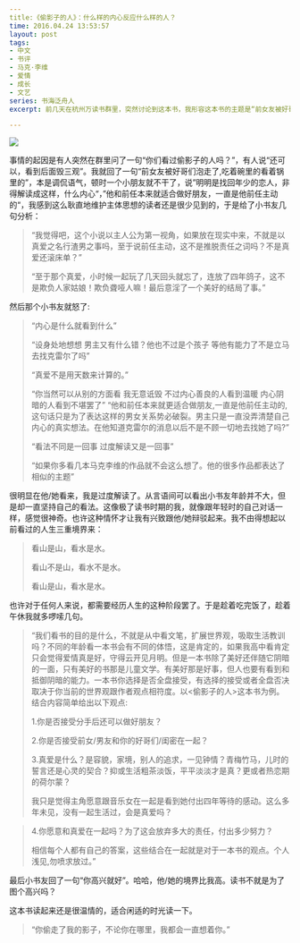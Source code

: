 ```yaml
---
title:《偷影子的人》：什么样的内心反应什么样的人？
time: 2016.04.24 13:53:57
layout: post
tags:
- 中文
- 书评
- 马克·李维 
- 爱情
- 成长
- 文艺 
series: 书海泛舟人
excerpt: 前几天在杭州万读书群里，突然讨论到这本书，我形容这本书的主题是“前女友被好哥们泡走了”，“吃着碗里的看着锅里的”。顿时引起一位小朋友的愤怒，直斥我“内心看到什么就是什么”，想起来感觉比较有趣，所以发了这篇。

---
```

<a href="https://book.douban.com/subject/6795849/" target="_blank"><img class="book-img" src="{{ site.loadingImg }}" data-src="https://img1.doubanio.com/mpic/s8445498.jpg" /></a>

事情的起因是有人突然在群里问了一句“你们看过偷影子的人吗？”，有人说“还可以，看到后面毁三观”。我就回了一句“前女友被好哥们泡走了,吃着碗里的看着锅里的”，本是调侃语气，顿时一个小朋友就不干了，说”明明是找回年少的恋人，非得解读成这样，什么内心“，”他和前任本来就适合做好朋友，一直是他前任主动的“，我感到这么耿直地维护主体思想的读者还是很少见到的，于是给了小书友几句分析：

>  “我觉得吧，这个小说以主人公为第一视角，如果放在现实中来，不就是以真爱之名行渣男之事吗，至于说前任主动，这不是推脱责任之词吗？不是真爱还滚床单？”
> 
> “至于那个真爱，小时候一起玩了几天回头就忘了，连放了四年鸽子，这不是欺负人家姑娘！欺负聋哑人嘛！最后意淫了一个美好的结局了事。”

然后那个小书友就怒了:

> “内心是什么就看到什么”
> 
> “设身处地想想 男主又有什么错？他也不过是个孩子 等他有能力了不是立马去找克雷尔了吗”
> 
> “真爱不是用天数来计算的。”
> 
> “你当然可以从别的方面看 我无意诋毁 不过内心善良的人看到温暖 内心阴暗的人看到不堪罢了”
> “他和前任本来就更适合做朋友,一直是他前任主动的,这句话只是为了表达这样的男女关系势必破裂。男主只是一直没弄清楚自己内心的真实想法。在他知道克雷尔的消息以后不是不顾一切地去找她了吗?”
> 
> “看法不同是一回事 过度解读又是一回事”
> 
> “如果你多看几本马克李维的作品就不会这么想了。他的很多作品都表达了相似的主题”

很明显在他/她看来，我是过度解读了。从言语间可以看出小书友年龄并不大，但是却一直坚持自己的看法。这像极了读书时期的我，就像跟年轻时的自己对话一样，感觉很神奇。也许这种情怀才让我有兴致跟他/她辩驳起来。我不由得想起以前看过的人生三重境界来：

> 看山是山，看水是水。
> 
> 看山不是山，看水不是水。
> 
> 看山是山，看水是水。

也许对于任何人来说，都需要经历人生的这种阶段罢了。于是趁着吃完饭了，趁着午休我就多啰嗦几句。

> “我们看书的目的是什么，不就是从中看文笔，扩展世界观，吸取生活教训吗？不同的年龄看一本书会有不同的体悟，这是肯定的，如果我高中看肯定只会觉得爱情真是好，守得云开见月明。但是一本书除了美好还伴随它阴暗的一面，只有美好的书那是儿童文学。有美好那是好事，但人也要有看到和抵御阴暗的能力。一本书你选择是否全盘接受，有选择的接受或者全盘否决取决于你当前的世界观跟作者观点相符度。以<偷影子的人>这本书为例。结合内容简单给出以下观点:
> 
> 1.你是否接受分手后还可以做好朋友？
> 
> 2.你是否接受前女/男友和你的好哥们/闺密在一起？
> 
> 3.真爱是什么？是容貌，家境，别人的追求，一见钟情？青梅竹马，儿时的誓言还是心灵的契合？抑或生活粗茶淡饭，平平淡淡才是真？更或者热恋期的荷尔蒙？
> 
> 我只是觉得主角愿意跟音乐女在一起是看到她付出四年等待的感动。这么多年未见，没有一起生活过，会是真爱吗？

> 4.你愿意和真爱在一起吗？为了这会放弃多大的责任，付出多少努力？
> 
> 相信每个人都有自己的答案，这些结合在一起就是对于一本书的观点。个人浅见,勿喷求放过。”

最后小书友回了一句“你高兴就好”。哈哈，他/她的境界比我高。读书不就是为了图个高兴吗？

这本书读起来还是很温情的，适合闲适的时光读一下。

> “你偷走了我的影子，不论你在哪里，我都会一直想着你。”
